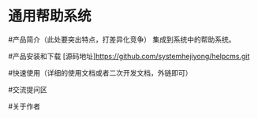 # 通用帮助系统

#产品简介（此处要突出特点，打差异化竞争）
集成到系统中的帮助系统。

#产品安装和下载
[源码地址]https://github.com/systemhejiyong/helpcms.git

#快速使用（详细的使用文档或者二次开发文档，外链即可）

#交流提问区

#关于作者